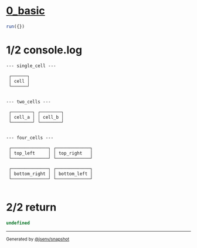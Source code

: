 # [0_basic](../../border_spacing.test.mjs#L43)

```js
run({})
```

# 1/2 console.log

```console
--- single_cell ---
          
 ┌──────┐ 
 │ cell │ 
 └──────┘ 
          

--- two_cells ---
                       
 ┌────────┐ ┌────────┐ 
 │ cell_a │ │ cell_b │ 
 └────────┘ └────────┘ 
                       

--- four_cells ---
                                  
 ┌──────────────┐ ┌─────────────┐ 
 │ top_left     │ │ top_right   │ 
 └──────────────┘ └─────────────┘ 
                                  
 ┌──────────────┐ ┌─────────────┐ 
 │ bottom_right │ │ bottom_left │ 
 └──────────────┘ └─────────────┘ 
                                  

```

# 2/2 return

```js
undefined
```

---

<sub>
  Generated by <a href="https://github.com/jsenv/core/tree/main/packages/independent/snapshot">@jsenv/snapshot</a>
</sub>
